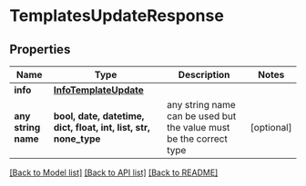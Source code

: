# TemplatesUpdateResponse


## Properties
Name | Type | Description | Notes
------------ | ------------- | ------------- | -------------
**info** | [**InfoTemplateUpdate**](InfoTemplateUpdate.md) |  | 
**any string name** | **bool, date, datetime, dict, float, int, list, str, none_type** | any string name can be used but the value must be the correct type | [optional]

[[Back to Model list]](../../README.md#models) [[Back to API list]](../../README.md#available-methods) [[Back to README]](../../README.md)



